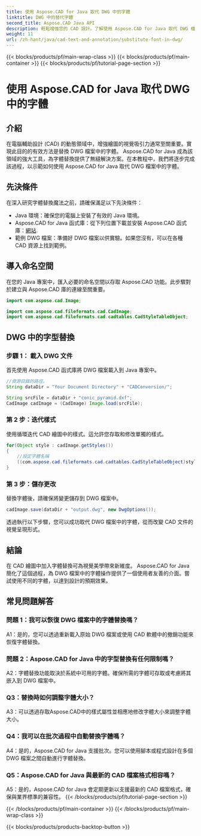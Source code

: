 ```yaml
---
title: 使用 Aspose.CAD for Java 取代 DWG 中的字體
linktitle: DWG 中的替代字體
second_title: Aspose.CAD Java API
description: 輕鬆增強您的 CAD 設計。了解使用 Aspose.CAD for Java 取代 DWG 檔案中的字型。視覺完美的分步指南。
weight: 11
url: /zh-hant/java/cad-text-and-annotation/substitute-font-in-dwg/
---
```


{{< blocks/products/pf/main-wrap-class >}}
{{< blocks/products/pf/main-container >}}
{{< blocks/products/pf/tutorial-page-section >}}

# 使用 Aspose.CAD for Java 取代 DWG 中的字體

## 介紹

在電腦輔助設計 (CAD) 的動態領域中，增強繪圖的視覺吸引力通常至關重要。實現此目的的有效方法是替換 DWG 檔案中的字體。 Aspose.CAD for Java 成為該領域的強大工具，為字體替換提供了無縫解決方案。在本教程中，我們將逐步完成該過程，以示範如何使用 Aspose.CAD for Java 取代 DWG 檔案中的字體。

## 先決條件

在深入研究字體替換魔法之前，請確保滿足以下先決條件：

- Java 環境：確保您的電腦上安裝了有效的 Java 環境。
-  Aspose.CAD for Java 函式庫：從下列位置下載並安裝 Aspose.CAD 函式庫：[網站](https://releases.aspose.com/cad/java/).
- 範例 DWG 檔案：準備好 DWG 檔案以供實驗。如果您沒有，可以在各種 CAD 資源上找到範例。

## 導入命名空間

在您的 Java 專案中，匯入必要的命名空間以存取 Aspose.CAD 功能。此步驟對於建立與 Aspose.CAD 庫的連線至關重要。

```java
import com.aspose.cad.Image;

import com.aspose.cad.fileformats.cad.CadImage;
import com.aspose.cad.fileformats.cad.cadtables.CadStyleTableObject;
```

## DWG 中的字型替換

### 步驟 1： 載入 DWG 文件

首先使用 Aspose.CAD 函式庫將 DWG 檔案載入到 Java 專案中。

```java
//資源目錄的路徑。
String dataDir = "Your Document Directory" + "CADConversion/";

String srcFile = dataDir + "conic_pyramid.dxf";
CadImage cadImage = (CadImage) Image.load(srcFile);
```

### 第 2 步：迭代樣式

使用循環迭代 CAD 繪圖中的樣式。這允許您存取和修改單獨的樣式。

```java
for(Object style : cadImage.getStyles())
{
    //設定字體名稱
    ((com.aspose.cad.fileformats.cad.cadtables.CadStyleTableObject)style).setPrimaryFontName("Arial");
}
```

### 第 3 步：儲存更改

替換字體後，請確保將變更儲存到 DWG 檔案中。

```java
cadImage.save(dataDir + "output.dwg", new DwgOptions());
```

透過執行以下步驟，您可以成功取代 DWG 檔案中的字體，從而改變 CAD 文件的視覺呈現形式。

## 結論

在 CAD 繪圖中加入字體替換可為視覺美學帶來新維度。 Aspose.CAD for Java 簡化了這個過程，為 DWG 檔案中的字體操作提供了一個使用者友善的介面。嘗試使用不同的字體，以達到設計的預期效果。

## 常見問題解答

### 問題 1：我可以恢復 DWG 檔案中的字體替換嗎？

A1：是的，您可以透過重新載入原始 DWG 檔案或使用 CAD 軟體中的撤銷功能來恢復字體替換。

### 問題 2：Aspose.CAD for Java 中的字型替換有任何限制嗎？

A2：字體替換功能取決於系統中可用的字體。確保所需的字體可存取或考慮將其嵌入到 DWG 檔案中。

### Q3：替換時如何調整字體大小？

A3：可以透過存取Aspose.CAD中的樣式屬性並相應地修改字體大小來調整字體大小。

### Q4：我可以在批次過程中自動替換字體嗎？

A4：是的，Aspose.CAD for Java 支援批次。您可以使用腳本或程式設計在多個 DWG 檔案之間自動進行字體替換。

### Q5：Aspose.CAD for Java 與最新的 CAD 檔案格式相容嗎？

A5：是的，Aspose.CAD for Java 會定期更新以支援最新的 CAD 檔案格式，確保與業界標準的兼容性。
{{< /blocks/products/pf/tutorial-page-section >}}

{{< /blocks/products/pf/main-container >}}
{{< /blocks/products/pf/main-wrap-class >}}

{{< blocks/products/products-backtop-button >}}
